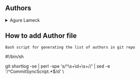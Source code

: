 ## Authors
<details>
    <summary>Agure Lameck</summary>
    <summary>Alex Kinyua</summary>
    <ul>
    <li><a href="https://github.com/Agure-la">Github</a></li>
    <li><a href="mailto:lameckagure@gmail.com">e-mail</a></li>
    <li><a href="https://github.com/Aleki001">Github</a></li>
    <li><a href="mailto:alexkinyua001alx@gmail.com">e-mail</a></li>
    </ul>
</details>

## How to add Author file
`Bash script for generating the list of authors in git repo`

#!/bin/sh

git shortlog -se
| perl -spe 's/^\s+\d+\s+//'
| sed -e '/^CommitSyncScript.*$/d' \
